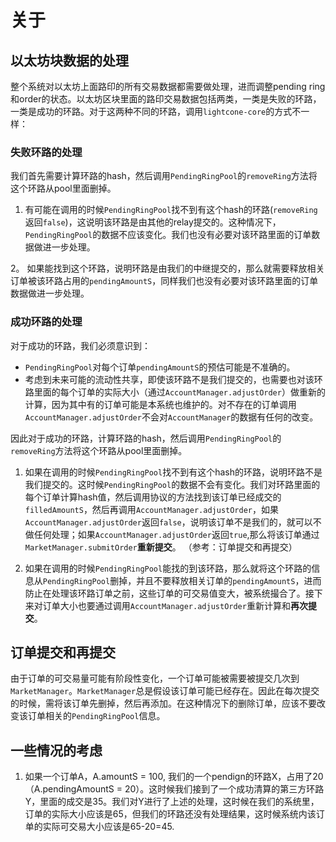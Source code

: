 
# 关于
## 以太坊块数据的处理

整个系统对以太坊上面路印的所有交易数据都需要做处理，进而调整pending ring和order的状态。以太坊区块里面的路印交易数据包括两类，一类是失败的环路，一类是成功的环路。对于这两种不同的环路，调用`lightcone-core`的方式不一样：

### 失败环路的处理

我们首先需要计算环路的hash，然后调用`PendingRingPool`的`removeRing`方法将这个环路从pool里面删掉。

1.  有可能在调用的时候`PendingRingPool`找不到有这个hash的环路(`removeRing`返回`false`)，这说明该环路是由其他的relay提交的。这种情况下，`PendingRingPool`的数据不应该变化。我们也没有必要对该环路里面的订单数据做进一步处理。


2。 如果能找到这个环路，说明环路是由我们的中继提交的，那么就需要释放相关订单被该环路占用的`pendingAmountS`，同样我们也没有必要对该环路里面的订单数据做进一步处理。


### 成功环路的处理

对于成功的环路，我们必须意识到：

- `PendingRingPool`对每个订单`pendingAmountS`的预估可能是不准确的。
- 考虑到未来可能的流动性共享，即使该环路不是我们提交的，也需要也对该环路里面的每个订单的实际大小（通过`AccountManager.adjustOrder`）做重新的计算，因为其中有的订单可能是本系统也维护的。对不存在的订单调用`AccountManager.adjustOrder`不会对`AccountManager`的数据有任何的改变。



因此对于成功的环路，计算环路的hash，然后调用`PendingRingPool`的`removeRing`方法将这个环路从pool里面删掉。

1. 如果在调用的时候`PendingRingPool`找不到有这个hash的环路，说明环路不是我们提交的。这时候`PendingRingPool`的数据不会有变化。我们对环路里面的每个订单计算hash值，然后调用协议的方法找到该订单已经成交的`filledAmountS`，然后再调用`AccountManager.adjustOrder`，如果`AccountManager.adjustOrder`返回`false`，说明该订单不是我们的，就可以不做任何处理；如果`AccountManager.adjustOrder`返回`true`,那么将该订单通过`MarketManager.submitOrder`**重新提交**。 （参考：订单提交和再提交）

2. 如果在调用的时候`PendingRingPool`能找的到该环路，那么就将这个环路的信息从`PendingRingPool`删掉，并且不要释放相关订单的`pendingAmountS`，进而防止在处理该环路订单之前，这些订单的可交易值变大，被系统撮合了。接下来对订单大小也要通过调用`AccountManager.adjustOrder`重新计算和**再次提交**。


## 订单提交和再提交

由于订单的可交易量可能有阶段性变化，一个订单可能被需要被提交几次到`MarketManager`。`MarketManager`总是假设该订单可能已经存在。因此在每次提交的时候，需将该订单先删掉，然后再添加。在这种情况下的删除订单，应该不要改变该订单相关的`PendingRingPool`信息。


## 一些情况的考虑

1. 如果一个订单A，A.amountS = 100, 我们的一个pendign的环路X，占用了20（A.pendingAmountS = 20）。这时候我们接到了一个成功清算的第三方环路Y，里面的成交是35。我们对Y进行了上述的处理，这时候在我们的系统里，订单的实际大小应该是65，但我们的环路还没有处理结果，这时候系统内该订单的实际可交易大小应该是65-20=45.

